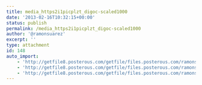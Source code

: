 ```yaml
---
title: media_https2i1picplzt_digoc-scaled1000
date: '2013-02-16T10:32:15+00:00'
status: publish
permalink: /media_https2i1picplzt_digoc-scaled1000
author: '@ramonsuarez'
excerpt: ''
type: attachment
id: 148
auto_import:
    - 'http://getfile8.posterous.com/getfile/files.posterous.com/ramonsuarez/GDCqbiFEBnsGefHmhiHDifdGjGosyyIwpcwbulonAiBsGkhhtDGsgejHxnpG/media_https2i1picplzt_DiGoc.jpg.scaled1000.jpg'
    - 'http://getfile8.posterous.com/getfile/files.posterous.com/ramonsuarez/GDCqbiFEBnsGefHmhiHDifdGjGosyyIwpcwbulonAiBsGkhhtDGsgejHxnpG/media_https2i1picplzt_DiGoc.jpg.scaled1000.jpg'
    - 'http://getfile8.posterous.com/getfile/files.posterous.com/ramonsuarez/GDCqbiFEBnsGefHmhiHDifdGjGosyyIwpcwbulonAiBsGkhhtDGsgejHxnpG/media_https2i1picplzt_DiGoc.jpg.scaled1000.jpg'
---
```

<!DOCTYPE html PUBLIC "-//W3C//DTD HTML 4.0 Transitional//EN" "http://www.w3.org/TR/REC-html40/loose.dtd">
<?xml encoding="UTF-8">
